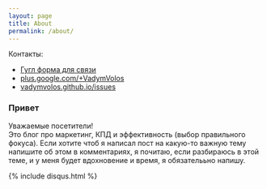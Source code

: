 ```yaml
---
layout: page
title: About
permalink: /about/
---
```

Контакты:
<ul>
<li>
<a href="https://goo.gl/forms/xTX2irW64HVVp4EQ2" target="_blank" rel="nofollow">Гугл форма для связи</a> <br>
</li><li>
<a href="https://plus.google.com/+VadymVolos" target="_blank" rel="nofollow">plus.google.com/+VadymVolos</a> <br>
</li><li>
<a href="https://github.com/VadymVolos/vadymvolos.github.io/issues" target="_blank" rel="nofollow">vadymvolos.github.io/issues</a>
</li>
</ul>

### Привет

Уважаемые посетители! 
<br>
Это блог про маркетинг, КПД и эффективность (выбор правильного фокуса). 
Если хотите чтоб я написал пост на какую-то важную тему напишите об этом в комментариях, я почитаю, если разбираюсь в этой теме, и у меня будет вдохновение и время, я обязателььно напишу.

<!--
br>
Категории и Теги:

<a href="https://vadymvolos.github.io/blog/category/" target="_blank" rel="nofollow">vadymvolos.github.io/blog/category/</a> <br>
<a href="https://vadymvolos.github.io/blog/tag/" target="_blank" rel="nofollow">vadymvolos.github.io/blog/tag/</a>  
-->

{% include disqus.html %}
